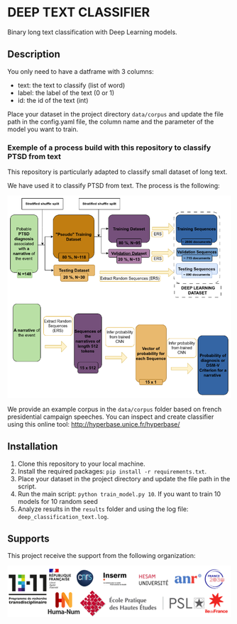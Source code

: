 # DEEP TEXT CLASSIFIER

Binary long text classification with Deep Learning models.



## Description

You only need to have a datframe with 3 columns:
- text: the text to classify (list of word)
- label: the label of the text (0 or 1)
- id: the id of the text (int)

Place your dataset in the project directory `data/corpus` and update the file path in the config.yaml file, the column name and the parameter of the model you want to train.


### Exemple of a process build with this repository to classify PTSD from text

This repository is particularly adapted to classify small dataset of long text.

 We have used it to classify PTSD from text. The process is the following:

![figure 1: example of sequence building](data/images/PTSD_text_classification.png)


We provide an example corpus in the `data/corpus` folder based on french presidential campaign speeches. You can inspect and create classifier using this online tool: http://hyperbase.unice.fr/hyperbase/ 


## Installation
1. Clone this repository to your local machine.
2. Install the required packages: `pip install -r requirements.txt`.
3. Place your dataset in the project directory and update the file path in the script.
4. Run the main script: `python train_model.py 10`. If you want to train 10 models  for 10 random seed
5. Analyze results in the `results` folder and using the log file: `deep_classification_text.log`.





## Supports

This project receive the support from the following organization: 

![figure 2: logo](data/images/logo_13nov_program.png)

